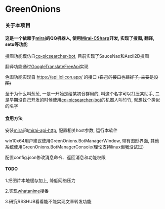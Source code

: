 # GreenOnions



### 关于本项目

#### 这是一个依赖于[mirai](https://github.com/mamoe/mirai)的QQ机器人, 使用[Mirai-CSharp](https://github.com/Executor-Cheng/Mirai-CSharp)开发, 实现了搜图, 翻译, setu等功能

搜图功能模仿自[cq-picsearcher-bot](https://github.com/Tsuk1ko/cq-picsearcher-bot), 目前实现了SauceNao和Ascii2D搜图

翻译功能通过[GoogleTranslateFreeApi](https://github.com/wadereye/GoogleTranslateFreeApi)实现

色图功能实现自 https://api.lolicon.app/ 的接口 ~~(自己的接口也建好了, 主要是没图)~~

至于为什么叫葱葱, 一是一开始是给某初音群用的, 叫这个名字可以打压某助手, 二是早期没自己开发的时候使用[cq-picsearcher-bot](https://github.com/Tsuk1ko/cq-picsearcher-bot)的机器人叫竹竹, 就想找个类似的名字

#### 食用方法

安装[mirai](https://github.com/mamoe/mirai)和[mirai-api-http](https://github.com/project-mirai/mirai-api-http), 配置相关host参数, 运行本软件

win10x64用户建议使用GreenOnions.BotManagerWindow, 带有图形界面, 其他系统使用GreenOnions.BotManagerConsole(理论支持linux但我没试过)

配置config.json修改消息命令、返回消息和功能权限


#### TODO

1.把图片本地缓存加上, 降低网络压力

2.实现[whatanime](https://trace.moe/)搜番

3.研究RSSHUB看看能不能实现文章转发功能
